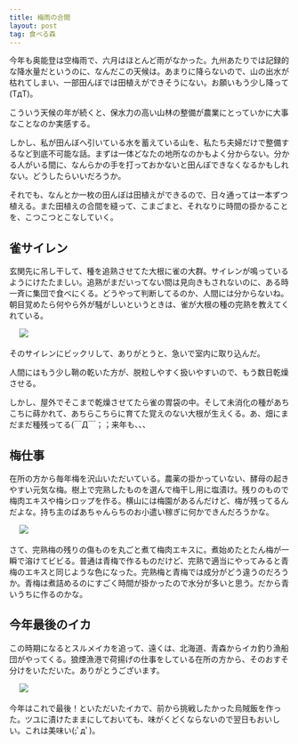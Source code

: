 ```yaml
---
title: 梅雨の合間
layout: post
tag: 食べる森
---
```

今年も奥能登は空梅雨で、六月はほとんど雨がなかった。九州あたりでは記録的な降水量だというのに、なんだこの天候は。あまりに降らないので、山の出水が枯れてしまい、一部田んぼでは田植えができそうにない。お願いもう少し降って(TдT)。

こういう天候の年が続くと、保水力の高い山林の整備が農業にとっていかに大事なことなのか実感する。

しかし、私が田んぼへ引いている水を蓄えている山を、私たち夫婦だけで整備するなど到底不可能な話。まずは一体どなたの地所なのかもよく分からない。分かる人がいる間に、なんらかの手を打っておかないと田んぼできなくなるかもしれない。どうしたらいいだろうか。

それでも、なんとか一枚の田んぼは田植えができるので、日々通っては一本ずつ植える。また田植えの合間を縫って、こまごまと、それなりに時間の掛かることを、こつこつとこなしていく。


## 雀サイレン


玄関先に吊し干して、種を追熟させてた大根に雀の大群。サイレンが鳴っているようにけたたましい。追熟がまだいってない間は見向きもされないのに、ある時一斉に集団で食べにくる。どうやって判断してるのか、人間には分からないね。朝目覚めたら何やら外が騒がしいというときは、雀が大根の種の完熟を教えてくれている。

　
![](https://c1.staticflickr.com/1/537/18770361523_ff684aa610.jpg)

そのサイレンにビックリして、ありがとうと、急いで室内に取り込んだ。

人間にはもう少し鞘の乾いた方が、脱粒しやすく扱いやすいので、もう数日乾燥させる。

しかし、屋外でそこまで乾燥させてたら雀の胃袋の中。そして未消化の種があちこちに蒔かれて、あちらこちらに育てた覚えのない大根が生えくる。あ、畑にまだまだ種残ってる(￣Д￣；；来年も、、、

## 梅仕事

在所の方から毎年梅を沢山いただいている。農薬の掛かっていない、酵母の起きやすい元気な梅。樹上で完熟したものを選んで梅干し用に塩漬け。残りのもので梅肉エキスや梅シロップを作る。横山には梅園があるんだけど、梅が残ってるんだよな。持ち主のばあちゃんらちのお小遣い稼ぎに何かできんだろうかな。

　
![](https://c1.staticflickr.com/1/366/19317110932_d784037144.jpg)

さて、完熟梅の残りの傷ものを丸ごと煮て梅肉エキスに。煮始めたとたん梅が一瞬で溶けてビビる。普通は青梅で作るものだけど、完熟で適当にやってみると青梅のエキスと同じような色になった。完熟梅と青梅では成分がどう違うのだろうか。青梅は煮詰めるのにすごく時間が掛かったので水分が多いと思う。だから青いうちに作るのかな。


## 今年最後のイカ
この時期になるとスルメイカを追って、遠くは、北海道、青森からイカ釣り漁船団がやってくる。狼煙漁港で荷揚げの仕事をしている在所の方から、そのおすそ分けをいただいた。ありがとうございます。

　
![](https://c2.staticflickr.com/4/3745/19373904961_b17ec27c90.jpg)

今年はこれで最後！といただいたイカで、前から挑戦したかった烏賊飯を作った。ツユに漬けたままにしておいても、味がくどくならないので翌日もおいしい。これは美味い(;ﾟдﾟ)。
